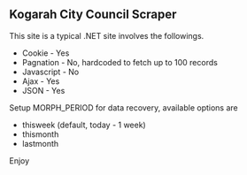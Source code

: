 Kogarah City Council Scraper
-----------------------------

This site is a typical .NET site involves the followings.
* Cookie - Yes
* Pagnation - No, hardcoded to fetch up to 100 records
* Javascript - No
* Ajax - Yes
* JSON - Yes

Setup MORPH_PERIOD for data recovery, available options are
* thisweek (default, today - 1 week)
* thismonth
* lastmonth

Enjoy
